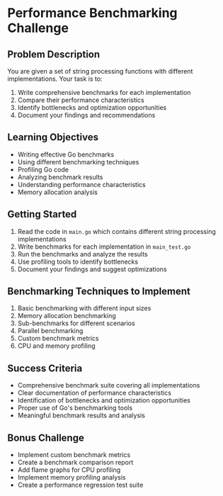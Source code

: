 # Performance Benchmarking Challenge

## Problem Description

You are given a set of string processing functions with different implementations. Your task is to:

1. Write comprehensive benchmarks for each implementation
2. Compare their performance characteristics
3. Identify bottlenecks and optimization opportunities
4. Document your findings and recommendations

## Learning Objectives

- Writing effective Go benchmarks
- Using different benchmarking techniques
- Profiling Go code
- Analyzing benchmark results
- Understanding performance characteristics
- Memory allocation analysis

## Getting Started

1. Read the code in `main.go` which contains different string processing implementations
2. Write benchmarks for each implementation in `main_test.go`
3. Run the benchmarks and analyze the results
4. Use profiling tools to identify bottlenecks
5. Document your findings and suggest optimizations

## Benchmarking Techniques to Implement

1. Basic benchmarking with different input sizes
2. Memory allocation benchmarking
3. Sub-benchmarks for different scenarios
4. Parallel benchmarking
5. Custom benchmark metrics
6. CPU and memory profiling

## Success Criteria

- Comprehensive benchmark suite covering all implementations
- Clear documentation of performance characteristics
- Identification of bottlenecks and optimization opportunities
- Proper use of Go's benchmarking tools
- Meaningful benchmark results and analysis

## Bonus Challenge

- Implement custom benchmark metrics
- Create a benchmark comparison report
- Add flame graphs for CPU profiling
- Implement memory profiling analysis
- Create a performance regression test suite

